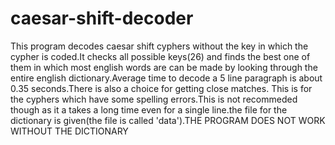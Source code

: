 # caesar-shift-decoder
This program decodes caesar shift cyphers without the key in which the cypher is coded.It checks all possible keys(26) and finds the best one of them in which most english words are can be made by looking through the entire english dictionary.Average time to decode a 5 line paragraph is about 0.35 seconds.There is also a choice for getting close matches. This is for the cyphers which have some spelling errors.This is not recommeded though as it a takes a long time even for a single line.the file for the dictionary is given(the file is called 'data').THE PROGRAM DOES NOT WORK WITHOUT THE DICTIONARY
